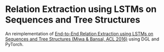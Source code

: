 # Relation Extraction using LSTMs on Sequences and Tree Structures

An reimplementation of [End-to-End Relation Extraction using LSTMs on Sequences and Tree Structures (Miwa & Bansal, ACL 2016)](http://dx.doi.org/10.18653/v1/P16-1105) using DGL and PyTorch.
